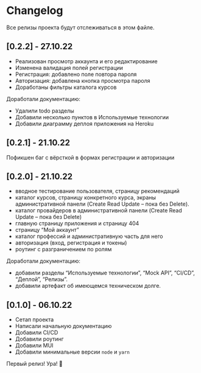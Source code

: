 # Changelog

Все релизы проекта будут отслеживаться в этом файле.

## [0.2.2] - 27.10.22

- Реализован просмотр аккаунта и его редактирование
- Изменена валидация полей регистрации
- Регистрация: добавлено поле повтора пароля
- Авторизация: добавлена кнопка просмотра пароля
- Доработаны фильтры каталога курсов

Доработали документацию:
- Удалили todo разделы
- Добавили несколько пунктов в Используемые технологии
- Добавили диаграмму деплоя приложения на Heroku 


## [0.2.1] - 21.10.22

Пофикшен баг с вёрсткой в формах регистрации и авторизации

## [0.2.0] - 21.10.22

- вводное тестирование пользователя, страницу рекомендаций
- каталог курсов, страницу конкретного курса, экраны административной панели (Create Read Update – пока без Delete).
- каталог провайдеров в административной панели (Create Read Update – пока без Delete)
- главную страницу приложения и страницу 404
- страницу “Мой аккаунт”
- каталог профессий и административную часть для него
- авторизация (вход, регистрация и токены)
- роутинг с разграничением по ролям

Доработали документацию:
- добавили разделы “Используемые технологии”, “Mock API”, “CI/CD”, “Деплой”, “Релизы”.
- добавили артефакт об имеющемся техническом долге.

## [0.1.0] - 06.10.22

- Сетап проекта
- Написали начальную документацию
- Добавили CI/CD
- Добавили роутинг
- Добавили MUI
- Добавили минимальные версии `node` и `yarn`

Первый релиз! Ура! 🎉
